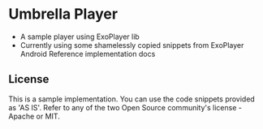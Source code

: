 # Umbrella Player

- A sample player using ExoPlayer lib
- Currently using some shamelessly copied snippets from ExoPlayer Android Reference implementation docs

## License
This is a sample implementation. You can use the code snippets provided as 'AS IS'. Refer to any of the two Open Source community's license - Apache or MIT.
